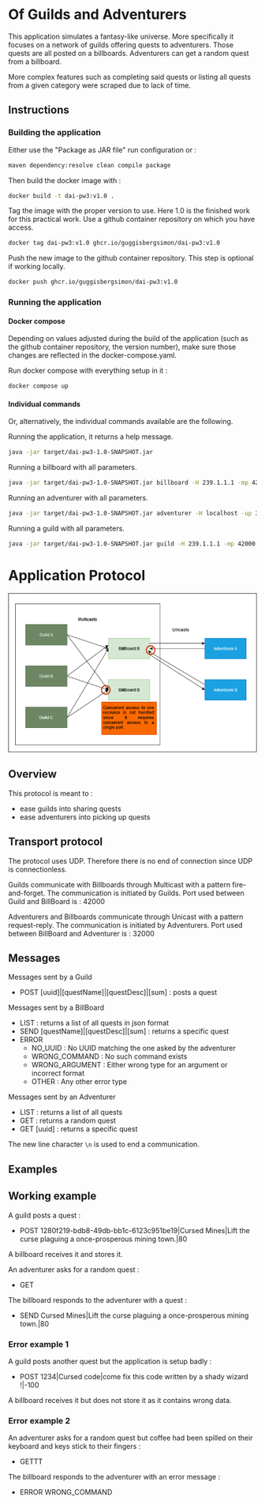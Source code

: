 # Of Guilds and Adventurers

This application simulates a fantasy-like universe.
More specifically it focuses on a network of guilds offering quests to
adventurers.
Those quests are all posted on a billboards.
Adventurers can get a random quest from a billboard.

More complex features such as completing said quests or listing all
quests from a given category were scraped due to lack of time.

## Instructions

### Building the application

Either use the "Package as JAR file" run configuration or :

```bash
maven dependency:resolve clean compile package
```

Then build the docker image with :

```bash
docker build -t dai-pw3:v1.0 .
```

Tag the image with the proper version to use.
Here 1.0 is the finished work for this practical work.
Use a github container repository on which you have access.

```bash
docker tag dai-pw3:v1.0 ghcr.io/guggisbergsimon/dai-pw3:v1.0
```

Push the new image to the github container repository.
This step is optional if working locally.

```bash
docker push ghcr.io/guggisbergsimon/dai-pw3:v1.0
```

### Running the application

#### Docker compose

Depending on values adjusted during the build of the application (such as the github container repository, the version number),
make sure those changes are reflected in the docker-compose.yaml.

Run docker compose with everything setup in it :

```bash
docker compose up
```

#### Individual commands

Or, alternatively, the individual commands available are the
following.

Running the application, it returns a help message.

```bash
java -jar target/dai-pw3-1.0-SNAPSHOT.jar
```

Running a billboard with all parameters.

```bash
java -jar target/dai-pw3-1.0-SNAPSHOT.jar billboard -H 239.1.1.1 -mp 42000 -up 32000 -i eth0
```

Running an adventurer with all parameters.

```bash
java -jar target/dai-pw3-1.0-SNAPSHOT.jar adventurer -H localhost -up 32000
```

Running a guild with all parameters.

```bash
java -jar target/dai-pw3-1.0-SNAPSHOT.jar guild -H 239.1.1.1 -mp 42000 -i eth0
```

# Application Protocol

![udp-dai-pw3.drawio.png](doc%2Fudp-dai-pw3.drawio.png)

## Overview

This protocol is meant to :

- ease guilds into sharing quests
- ease adventurers into picking up quests

## Transport protocol

The protocol uses UDP. Therefore there is no end of connection since UDP is connectionless.

Guilds communicate with Billboards through Multicast with a pattern fire-and-forget.
The communication is initiated by Guilds.
Port used between Guild and BillBoard is : 42000

Adventurers and Billboards communicate through Unicast with a pattern request-reply.
The communication is initiated by Adventurers.
Port used between BillBoard and Adventurer is : 32000

## Messages

Messages sent by a Guild

- POST [uuid]|[questName]|[questDesc]|[sum] : posts a quest

Messages sent by a BillBoard

- LIST : returns a list of all quests in json format
- SEND [questName]|[questDesc]|[sum] : returns a specific quest
- ERROR
    - NO_UUID : No UUID matching the one asked by the adventurer 
    - WRONG_COMMAND : No such command exists
    - WRONG_ARGUMENT : Either wrong type for an argument or incorrect format
    - OTHER : Any other error type

Messages sent by an Adventurer

- LIST : returns a list of all quests
- GET : returns a random quest
- GET [uuid] : returns a specific quest

The new line character `\n` is used to end a communication.

## Examples

## Working example

A guild posts a quest :
- POST 1280f219-bdb8-49db-bb1c-6123c951be19|Cursed Mines|Lift the curse plaguing a once-prosperous mining town.|80

A billboard receives it and stores it.

An adventurer asks for a random quest :
- GET

The billboard responds to the adventurer with a quest :
- SEND Cursed Mines|Lift the curse plaguing a once-prosperous mining town.|80

### Error example 1

A guild posts another quest but the application is setup badly :
- POST 1234|Cursed code|come fix this code written by a shady wizard !|-100

A billboard receives it but does not store it as it contains wrong data.

### Error example 2

An adventurer asks for a random quest but coffee had been spilled on their keyboard and keys stick to their fingers :
- GETTT

The billboard responds to the adventurer with an error message :
- ERROR WRONG_COMMAND
